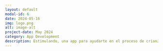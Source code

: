 ```yaml
---
layout: default
modal-id: 6
date: 2024-05-16
img: logo.png
alt: image-alt
project-date: May 2024
category: App Development
description: Estimulando, una app para ayudarte en el proceso de crianza.¡Seguimiento, estimulación y mucho más!
---
```


